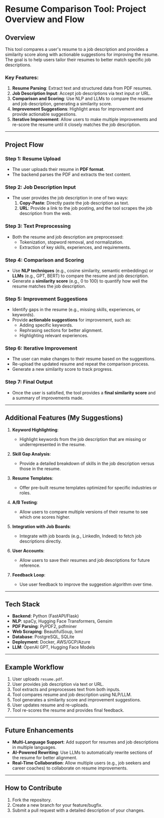 # Resume Comparison Tool: Project Overview and Flow

## Overview
This tool compares a user's resume to a job description and provides a similarity score along with actionable suggestions for improving the resume. The goal is to help users tailor their resumes to better match specific job descriptions.

### Key Features:
1. **Resume Parsing**: Extract text and structured data from PDF resumes.
2. **Job Description Input**: Accept job descriptions via text input or URL.
3. **Comparison and Scoring**: Use NLP and LLMs to compare the resume and job description, generating a similarity score.
4. **Improvement Suggestions**: Highlight areas for improvement and provide actionable suggestions.
5. **Iterative Improvement**: Allow users to make multiple improvements and re-score the resume until it closely matches the job description.

---

## Project Flow

### Step 1: Resume Upload
- The user uploads their resume in **PDF format**.
- The backend parses the PDF and extracts the text content.

### Step 2: Job Description Input
- The user provides the job description in one of two ways:
  1. **Copy-Paste**: Directly paste the job description as text.
  2. **URL**: Provide a link to the job posting, and the tool scrapes the job description from the web.

### Step 3: Text Preprocessing
- Both the resume and job description are preprocessed:
  - Tokenization, stopword removal, and normalization.
  - Extraction of key skills, experiences, and requirements.

### Step 4: Comparison and Scoring
- Use **NLP techniques** (e.g., cosine similarity, semantic embeddings) or **LLMs** (e.g., GPT, BERT) to compare the resume and job description.
- Generate a **similarity score** (e.g., 0 to 100) to quantify how well the resume matches the job description.

### Step 5: Improvement Suggestions
- Identify gaps in the resume (e.g., missing skills, experiences, or keywords).
- Provide **actionable suggestions** for improvement, such as:
  - Adding specific keywords.
  - Rephrasing sections for better alignment.
  - Highlighting relevant experiences.

### Step 6: Iterative Improvement
- The user can make changes to their resume based on the suggestions.
- Re-upload the updated resume and repeat the comparison process.
- Generate a new similarity score to track progress.

### Step 7: Final Output
- Once the user is satisfied, the tool provides a **final similarity score** and a summary of improvements made.

---

## Additional Features (My Suggestions)
1. **Keyword Highlighting**:
   - Highlight keywords from the job description that are missing or underrepresented in the resume.

2. **Skill Gap Analysis**:
   - Provide a detailed breakdown of skills in the job description versus those in the resume.

3. **Resume Templates**:
   - Offer pre-built resume templates optimized for specific industries or roles.

4. **A/B Testing**:
   - Allow users to compare multiple versions of their resume to see which one scores higher.

5. **Integration with Job Boards**:
   - Integrate with job boards (e.g., LinkedIn, Indeed) to fetch job descriptions directly.

6. **User Accounts**:
   - Allow users to save their resumes and job descriptions for future reference.

7. **Feedback Loop**:
   - Use user feedback to improve the suggestion algorithm over time.

---

## Tech Stack
- **Backend**: Python (FastAPI/Flask)
- **NLP**: spaCy, Hugging Face Transformers, Gensim
- **PDF Parsing**: PyPDF2, pdfminer
- **Web Scraping**: BeautifulSoup, lxml
- **Database**: PostgreSQL, SQLite
- **Deployment**: Docker, AWS/GCP/Azure
- **LLM**: OpenAI GPT, Hugging Face Models

---

## Example Workflow
1. User uploads `resume.pdf`.
2. User provides job description via text or URL.
3. Tool extracts and preprocesses text from both inputs.
4. Tool compares resume and job description using NLP/LLM.
5. Tool generates a similarity score and improvement suggestions.
6. User updates resume and re-uploads.
7. Tool re-scores the resume and provides final feedback.

---

## Future Enhancements
- **Multi-Language Support**: Add support for resumes and job descriptions in multiple languages.
- **AI-Powered Rewriting**: Use LLMs to automatically rewrite sections of the resume for better alignment.
- **Real-Time Collaboration**: Allow multiple users (e.g., job seekers and career coaches) to collaborate on resume improvements.

---

## How to Contribute
1. Fork the repository.
2. Create a new branch for your feature/bugfix.
3. Submit a pull request with a detailed description of your changes.